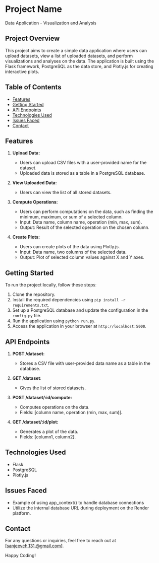 # Project Name

Data Application - Visualization and Analysis

## Project Overview

This project aims to create a simple data application where users can upload datasets, view a list of uploaded datasets, and perform visualizations and analyses on the data. The application is built using the Flask framework, PostgreSQL as the data store, and Plotly.js for creating interactive plots.

## Table of Contents

- [Features](#features)
- [Getting Started](#getting-started)
- [API Endpoints](#api-endpoints)
- [Technologies Used](#technologies-used)
- [Issues Faced](#issues-faced)
- [Contact](#contact)

## Features

1. **Upload Data:**
   - Users can upload CSV files with a user-provided name for the dataset.
   - Uploaded data is stored as a table in a PostgreSQL database.

2. **View Uploaded Data:**
   - Users can view the list of all stored datasets.

3. **Compute Operations:**
   - Users can perform computations on the data, such as finding the minimum, maximum, or sum of a selected column.
   - Input: Data name, column name, operation (min, max, sum).
   - Output: Result of the selected operation on the chosen column.

4. **Create Plots:**
   - Users can create plots of the data using Plotly.js.
   - Input: Data name, two columns of the selected data.
   - Output: Plot of selected column values against X and Y axes.


## Getting Started

To run the project locally, follow these steps:

1. Clone the repository.
2. Install the required dependencies using `pip install -r requirements.txt`.
3. Set up a PostgreSQL database and update the configuration in the `config.py` file.
4. Run the application using `python run.py`.
5. Access the application in your browser at `http://localhost:5000`.

## API Endpoints

1. **POST /dataset:**
   - Stores a CSV file with user-provided data name as a table in the database.

2. **GET /dataset:**
   - Gives the list of stored datasets.

3. **POST /dataset/:id/compute:**
   - Computes operations on the data.
   - Fields: [column name, operation (min, max, sum)].

4. **GET /dataset/:id/plot:**
   - Generates a plot of the data.
   - Fields: [column1, column2].

## Technologies Used

- Flask
- PostgreSQL
- Plotly.js

## Issues Faced

 - Example of using app_context() to handle database connections
 - Utilize the internal database URL during deployment on the Render platform.

## Contact

For any questions or inquiries, feel free to reach out at [sanjeevch.131.@gmail.com].

Happy Coding!

